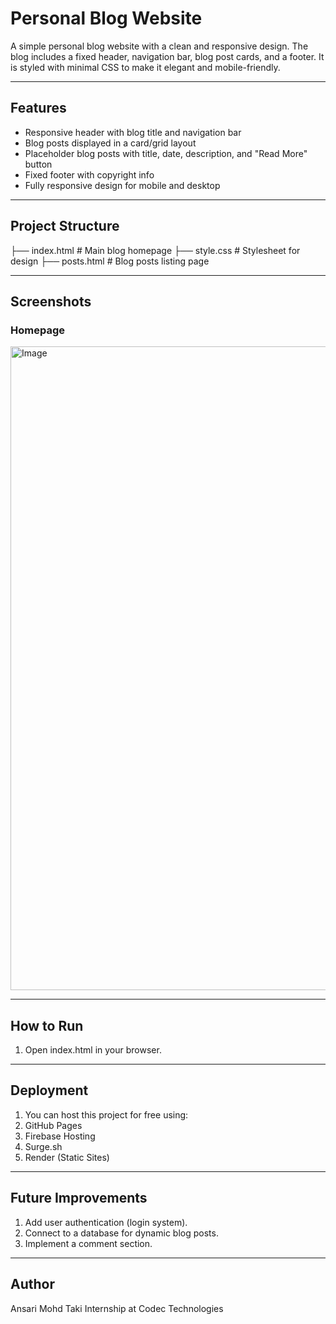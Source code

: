 # Personal Blog Website  

A simple personal blog website with a clean and responsive design. The blog includes a fixed header, navigation bar, blog post cards, and a footer. It is styled with minimal CSS to make it elegant and mobile-friendly.  

---

## Features  
- Responsive header with blog title and navigation bar  
- Blog posts displayed in a card/grid layout  
- Placeholder blog posts with title, date, description, and "Read More" button  
- Fixed footer with copyright info  
- Fully responsive design for mobile and desktop  

---

## Project Structure  

├── index.html # Main blog homepage
├── style.css # Stylesheet for design
├── posts.html # Blog posts listing page

---

## Screenshots  

### Homepage  
<img width="1919" height="1030" alt="Image" src="https://github.com/user-attachments/assets/9e0800c1-0654-4f44-8380-24053bb3b2d9" />    

---

## How to Run  
1. Open index.html in your browser.

---

## Deployment

1. You can host this project for free using:
2. GitHub Pages
3. Firebase Hosting
4. Surge.sh
5. Render (Static Sites)

---

## Future Improvements

1. Add user authentication (login system).
2. Connect to a database for dynamic blog posts.
3. Implement a comment section.

---

## Author

Ansari Mohd Taki
Internship at Codec Technologies
